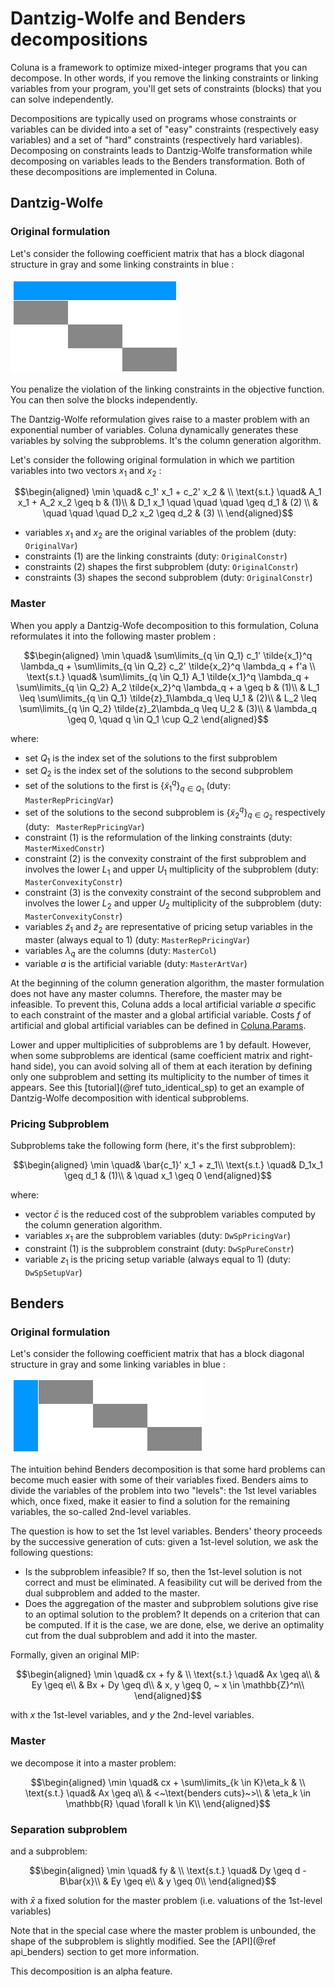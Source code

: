 # Dantzig-Wolfe and Benders decompositions

Coluna is a framework to optimize mixed-integer programs that you can decompose.
In other words, if you remove the linking constraints or linking variables from your
program, you'll get sets of constraints (blocks) that you can solve independently.

Decompositions are typically used on programs whose constraints or variables can be divided into a set of "easy" constraints (respectively easy variables) and a set of "hard" constraints (respectively hard variables). Decomposing on constraints leads to Dantzig-Wolfe transformation while decomposing on variables leads to the Benders transformation. Both of these decompositions are implemented in Coluna. 

## Dantzig-Wolfe


### Original formulation

Let's consider the following coefficient matrix that has a block diagonal structure
in gray and some linking constraints in blue :

![Dantzig-Wolfe decomposition](../assets/img/dwdec.png)

You penalize the violation of the linking constraints in the
objective function. You can then solve the blocks independently.

The Dantzig-Wolfe reformulation gives raise to a master problem with an
exponential number of variables. Coluna dynamically generates these variables by
solving the subproblems. It's the column generation algorithm.

Let's consider the following original formulation in which we partition variables into
two vectors $x_1$ and $x_2$ :

```math
\begin{aligned}
\min \quad& c_1' x_1 + c_2' x_2 & \\
\text{s.t.} \quad& A_1 x_1 + A_2 x_2 \geq b & (1)\\
& D_1 x_1 \quad \quad \quad   \geq d_1 & (2) \\
& \quad   \quad \quad D_2 x_2 \geq d_2 & (3) \\
\end{aligned}
```

- variables $x_1$ and $x_2$ are the original variables of the problem (duty: `OriginalVar`)
- constraints $(1)$ are the linking constraints (duty: `OriginalConstr`)
- constraints $(2)$ shapes the first subproblem (duty: `OriginalConstr`)
- constraints $(3)$ shapes the second subproblem (duty: `OriginalConstr`)

### Master

When you apply a Dantzig-Wofe decomposition to this formulation, 
Coluna reformulates it into the following master problem :

```math
\begin{aligned}
\min \quad& \sum\limits_{q \in Q_1} c_1' \tilde{x_1}^q \lambda_q + \sum\limits_{q \in Q_2} c_2' \tilde{x_2}^q \lambda_q + f'a \\
\text{s.t.} \quad& \sum\limits_{q \in Q_1} A_1 \tilde{x_1}^q \lambda_q + \sum\limits_{q \in Q_2} A_2 \tilde{x_2}^q \lambda_q + a \geq b & (1)\\
& L_1 \leq \sum\limits_{q \in Q_1} \tilde{z}_1\lambda_q \leq U_1 & (2)\\
& L_2 \leq \sum\limits_{q \in Q_2} \tilde{z}_2\lambda_q \leq U_2 & (3)\\
& \lambda_q \geq 0, \quad q \in Q_1 \cup Q_2
\end{aligned}
```

where:
- set $Q_1$ is the index set of the solutions to the first subproblem 
- set $Q_2$ is the index set of the solutions to the second subproblem
- set of the solutions to the first is $\{\tilde{x}^q_1\}_{q \in Q_1}$ (duty: ` MasterRepPricingVar`)
- set of the solutions to the second subproblem is $\{\tilde{x}^q_2\}_{q \in Q_2}$ respectively (duty: ` MasterRepPricingVar`)
- constraint $(1)$ is the reformulation of the linking constraints (duty: `MasterMixedConstr`)
- constraint $(2)$ is the convexity constraint of the first subproblem and involves the lower $L_1$ and upper $U_1$ multiplicity of the subproblem (duty: `MasterConvexityConstr`)
- constraint $(3)$ is the convexity constraint of the second subproblem and involves the lower $L_2$ and upper $U_2$ multiplicity of the subproblem (duty: `MasterConvexityConstr`)
- variables $\tilde{z}_1$ and $\tilde{z}_2$ are representative of pricing setup variables in the master (always equal to $1$) (duty: `MasterRepPricingVar`)
- variables $\lambda_q$ are the columns (duty: `MasterCol`)
- variable $a$ is the artificial variable (duty: `MasterArtVar`)

At the beginning of the column generation algorithm, the master formulation does
not have any master columns. Therefore, the master may be infeasible. 
To prevent this, Coluna adds a local artificial variable $a$ specific to each constraint of the master and a global artificial variable.
Costs $f$ of artificial and global artificial variables can be defined in [Coluna.Params](@ref).

Lower and upper multiplicities of subproblems are $1$ by default.
However, when some subproblems are identical (same coefficient matrix and right-hand side), 
you can avoid solving all of them at each iteration by defining only one subproblem and
setting its multiplicity to the number of times it appears. See this [tutorial](@ref tuto_identical_sp) to get an example of Dantzig-Wolfe decomposition with identical subproblems. 


### Pricing Subproblem

Subproblems take the following form (here, it's the first subproblem):

```math
\begin{aligned}
\min \quad& \bar{c_1}' x_1 + z_1\\
\text{s.t.} \quad& D_1x_1 \geq d_1 & (1)\\
& \quad x_1 \geq 0
\end{aligned}
```

where:
- vector $\bar{c}$ is the reduced cost of the subproblem variables computed by the column generation algorithm. 
- variables $x_1$ are the subproblem variables (duty: `DwSpPricingVar`)
- constraint $(1)$ is the subproblem constraint (duty: `DwSpPureConstr`)
- variable $z_1$ is the pricing setup variable (always equal to $1$) (duty: `DwSpSetupVar`)


## Benders

### Original formulation

Let's consider the following coefficient matrix that has a block diagonal structure
in gray and some linking variables in blue :

![Benders decomposition](../assets/img/bdec.png)

The intuition behind Benders decomposition is that some hard problems can become much easier with some of their variables fixed. 
Benders aims to divide the variables of the problem into two "levels": the 1st level variables which, once fixed, make it easier to find a solution for the remaining variables, the so-called 2nd-level variables.

The question is how to set the 1st level variables. Benders' theory proceeds by the successive generation of cuts: given a 1st-level solution, we ask the following questions:

- Is the subproblem infeasible? If so, then the 1st-level solution is not correct and must be eliminated. A feasibility cut will be derived from the dual subproblem and added to the master.
- Does the aggregation of the master and subproblem solutions give rise to an optimal solution to the problem? It depends on a criterion that can be computed. If it is the case, we are done, else, we derive an optimality cut from the dual subproblem and add it into the master.

Formally, given an original MIP:

```math
\begin{aligned}
\min \quad& cx + fy & \\
\text{s.t.} \quad& Ax \geq a\\
& Ey \geq e\\
& Bx + Dy \geq d\\
& x, y \geq 0, ~ x \in \mathbb{Z}^n\\
\end{aligned}
```

with $x$ the 1st-level variables, and $y$ the 2nd-level variables.

### Master

we decompose it into a master problem:

```math
\begin{aligned}
\min \quad& cx + \sum\limits_{k \in K}\eta_k & \\
\text{s.t.} \quad& Ax \geq a\\
& <~\text{benders cuts}~>\\
& \eta_k \in \mathbb{R} \quad \forall k \in K\\
\end{aligned}
```

### Separation subproblem

and a subproblem:

```math
\begin{aligned}
\min \quad& fy & \\
\text{s.t.} \quad& Dy \geq d - B\bar{x}\\
& Ey \geq e\\
& y \geq 0\\
\end{aligned}
```
with $\bar{x}$ a fixed solution for the master problem (i.e. valuations of the 1st-level variables)

Note that in the special case where the master problem is unbounded, the shape of the subproblem is slightly modified. See the [API](@ref api_benders) section to get more information. 


This decomposition is an alpha feature.



